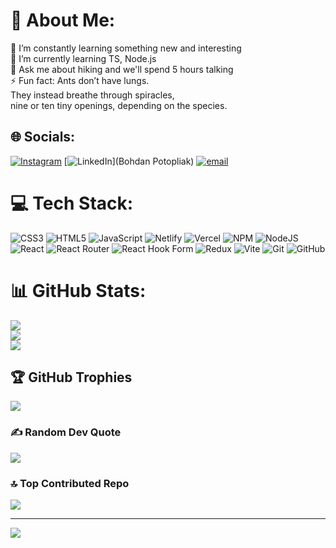# 💫 About Me:
🔭 I’m constantly learning something new and interesting<br>🌱 I’m currently learning TS, Node.js<br>💬 Ask me about hiking and we'll spend 5 hours talking<br>⚡ Fun fact: Ants don’t have lungs. <br>They instead breathe through spiracles, <br>nine or ten tiny openings, depending on the species.<br>


## 🌐 Socials:
[![Instagram](https://img.shields.io/badge/Instagram-%23E4405F.svg?logo=Instagram&logoColor=white)](https://instagram.com/tw1nkkkl1ng) [![LinkedIn](https://img.shields.io/badge/LinkedIn-%230077B5.svg?logo=linkedin&logoColor=white)](Bohdan Potopliak) [![email](https://img.shields.io/badge/Email-D14836?logo=gmail&logoColor=white)](mailto:bohdanpotopliak@gmail.com) 

# 💻 Tech Stack:
![CSS3](https://img.shields.io/badge/css3-%231572B6.svg?style=flat&logo=css3&logoColor=white) ![HTML5](https://img.shields.io/badge/html5-%23E34F26.svg?style=flat&logo=html5&logoColor=white) ![JavaScript](https://img.shields.io/badge/javascript-%23323330.svg?style=flat&logo=javascript&logoColor=%23F7DF1E) ![Netlify](https://img.shields.io/badge/netlify-%23000000.svg?style=flat&logo=netlify&logoColor=#00C7B7) ![Vercel](https://img.shields.io/badge/vercel-%23000000.svg?style=flat&logo=vercel&logoColor=white) ![NPM](https://img.shields.io/badge/NPM-%23CB3837.svg?style=flat&logo=npm&logoColor=white) ![NodeJS](https://img.shields.io/badge/node.js-6DA55F?style=flat&logo=node.js&logoColor=white) ![React](https://img.shields.io/badge/react-%2320232a.svg?style=flat&logo=react&logoColor=%2361DAFB) ![React Router](https://img.shields.io/badge/React_Router-CA4245?style=flat&logo=react-router&logoColor=white) ![React Hook Form](https://img.shields.io/badge/React%20Hook%20Form-%23EC5990.svg?style=flat&logo=reacthookform&logoColor=white) ![Redux](https://img.shields.io/badge/redux-%23593d88.svg?style=flat&logo=redux&logoColor=white) ![Vite](https://img.shields.io/badge/vite-%23646CFF.svg?style=flat&logo=vite&logoColor=white) ![Git](https://img.shields.io/badge/git-%23F05033.svg?style=flat&logo=git&logoColor=white) ![GitHub](https://img.shields.io/badge/github-%23121011.svg?style=flat&logo=github&logoColor=white)
# 📊 GitHub Stats:
![](https://github-readme-stats.vercel.app/api?username=Bohdan-Potopliak&theme=dark&hide_border=false&include_all_commits=false&count_private=false)<br/>
![](https://github-readme-streak-stats.herokuapp.com/?user=Bohdan-Potopliak&theme=dark&hide_border=false)<br/>
![](https://github-readme-stats.vercel.app/api/top-langs/?username=Bohdan-Potopliak&theme=dark&hide_border=false&include_all_commits=false&count_private=false&layout=compact)

## 🏆 GitHub Trophies
![](https://github-profile-trophy.vercel.app/?username=Bohdan-Potopliak&theme=radical&no-frame=false&no-bg=true&margin-w=4)

### ✍️ Random Dev Quote
![](https://quotes-github-readme.vercel.app/api?type=horizontal&theme=dark)

### 🔝 Top Contributed Repo
![](https://github-contributor-stats.vercel.app/api?username=Bohdan-Potopliak&limit=5&theme=dark&combine_all_yearly_contributions=true)

---
[![](https://visitcount.itsvg.in/api?id=Bohdan-Potopliak&icon=2&color=12)](https://visitcount.itsvg.in)

<!-- Proudly created with GPRM ( https://gprm.itsvg.in ) -->
